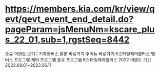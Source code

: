 # https://members.kia.com/kr/view/qevt/qevt_event_end_detail.do?pageParam=jsMenuNm=kscare_plus_22_01,sub=1,rgstSeq=8442

종료 이벤트 보기 | 기아멤버스
본문 바로가기
주메뉴 바로가기
K스타일케어플러스
멤버스 프로그램
케어 프로그램
종료 프로그램
K스타일케어플러스 2022
이벤트 기간
2022.08.01~2023.06.11